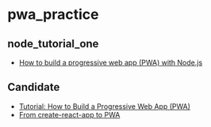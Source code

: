 # pwa_practice

## node_tutorial_one

- [How to build a progressive web app (PWA) with Node.js](https://blog.logrocket.com/how-to-build-a-progressive-web-app-pwa-with-node-js/)

## Candidate

- [Tutorial: How to Build a Progressive Web App (PWA)](https://dzone.com/articles/how-to-build-a-progressive-web-app-pwa-with-javasc)
- [From create-react-app to PWA](https://blog.logrocket.com/from-create-react-app-to-pwa/)